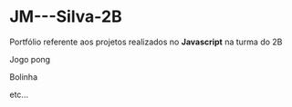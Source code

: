 # JM---Silva-2B
Portfólio referente aos projetos realizados no **Javascript** na turma do 2B

Jogo pong

Bolinha

etc...
